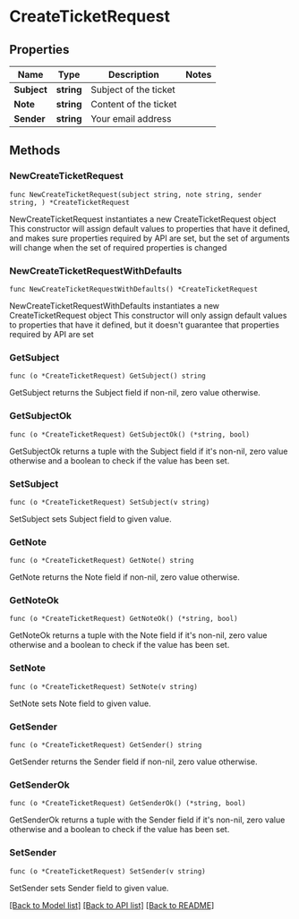 # CreateTicketRequest

## Properties

Name | Type | Description | Notes
------------ | ------------- | ------------- | -------------
**Subject** | **string** | Subject of the ticket | 
**Note** | **string** | Content of the ticket | 
**Sender** | **string** | Your email address | 

## Methods

### NewCreateTicketRequest

`func NewCreateTicketRequest(subject string, note string, sender string, ) *CreateTicketRequest`

NewCreateTicketRequest instantiates a new CreateTicketRequest object
This constructor will assign default values to properties that have it defined,
and makes sure properties required by API are set, but the set of arguments
will change when the set of required properties is changed

### NewCreateTicketRequestWithDefaults

`func NewCreateTicketRequestWithDefaults() *CreateTicketRequest`

NewCreateTicketRequestWithDefaults instantiates a new CreateTicketRequest object
This constructor will only assign default values to properties that have it defined,
but it doesn't guarantee that properties required by API are set

### GetSubject

`func (o *CreateTicketRequest) GetSubject() string`

GetSubject returns the Subject field if non-nil, zero value otherwise.

### GetSubjectOk

`func (o *CreateTicketRequest) GetSubjectOk() (*string, bool)`

GetSubjectOk returns a tuple with the Subject field if it's non-nil, zero value otherwise
and a boolean to check if the value has been set.

### SetSubject

`func (o *CreateTicketRequest) SetSubject(v string)`

SetSubject sets Subject field to given value.


### GetNote

`func (o *CreateTicketRequest) GetNote() string`

GetNote returns the Note field if non-nil, zero value otherwise.

### GetNoteOk

`func (o *CreateTicketRequest) GetNoteOk() (*string, bool)`

GetNoteOk returns a tuple with the Note field if it's non-nil, zero value otherwise
and a boolean to check if the value has been set.

### SetNote

`func (o *CreateTicketRequest) SetNote(v string)`

SetNote sets Note field to given value.


### GetSender

`func (o *CreateTicketRequest) GetSender() string`

GetSender returns the Sender field if non-nil, zero value otherwise.

### GetSenderOk

`func (o *CreateTicketRequest) GetSenderOk() (*string, bool)`

GetSenderOk returns a tuple with the Sender field if it's non-nil, zero value otherwise
and a boolean to check if the value has been set.

### SetSender

`func (o *CreateTicketRequest) SetSender(v string)`

SetSender sets Sender field to given value.



[[Back to Model list]](../README.md#documentation-for-models) [[Back to API list]](../README.md#documentation-for-api-endpoints) [[Back to README]](../README.md)


